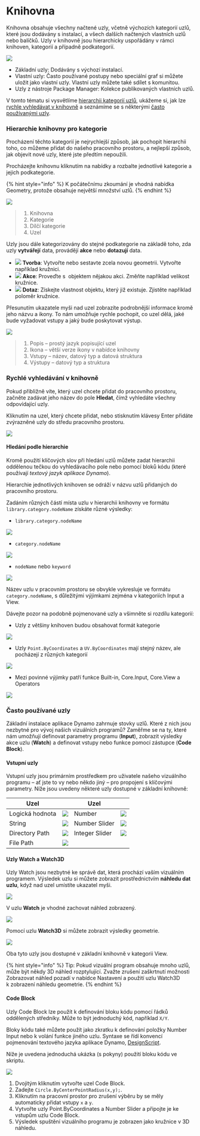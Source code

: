 # Knihovna

Knihovna obsahuje všechny načtené uzly, včetně výchozích kategorií uzlů, které jsou dodávány s instalací, a všech dalších načtených vlastních uzlů nebo balíčků. Uzly v knihovně jsou hierarchicky uspořádány v rámci knihoven, kategorií a případně podkategorií.

![](images/3-2/library-libraryUI.jpg)

* Základní uzly: Dodávány s výchozí instalací.
* Vlastní uzly: Často používané postupy nebo speciální graf si můžete uložit jako vlastní uzly. Vlastní uzly můžete také sdílet s komunitou.
* Uzly z nástroje Package Manager: Kolekce publikovaných vlastních uzlů.

V tomto tématu si vysvětlíme [hierarchii kategorií uzlů](3-3\_dynamo\_libraries.md#library-hierarchy-for-categories), ukážeme si, jak lze [rychle vyhledávat v knihovně](3-3\_dynamo\_libraries.md#quick-search-in-library) a seznámíme se s některými [často používanými uzly](3-3\_dynamo\_libraries.md#frequently-used-nodes).

### Hierarchie knihovny pro kategorie

Procházení těchto kategorií je nejrychlejší způsob, jak pochopit hierarchii toho, co můžeme přidat do našeho pracovního prostoru, a nejlepší způsob, jak objevit nové uzly, které jste předtím nepoužili.

Procházejte knihovnu kliknutím na nabídky a rozbalte jednotlivé kategorie a jejich podkategorie.

{% hint style="info" %} K počátečnímu zkoumání je vhodná nabídka Geometry, protože obsahuje největší množství uzlů. {% endhint %}

![](images/3-2/library-modifiedandresizelibrarycategories.jpg)

> 1. Knihovna
> 2. Kategorie
> 3. Dílčí kategorie
> 4. Uzel

Uzly jsou dále kategorizovány do stejné podkategorie na základě toho, zda uzly **vytvářejí** data, provádějí **akce** nebo **dotazují** data.

* ![](images/3-2/userinterface-create.jpg) **Tvorba**: Vytvořte nebo sestavte zcela novou geometrii. Vytvořte například kružnici.
* ![](images/3-2/userinterface-action.jpg) **Akce**: Proveďte s  objektem nějakou akci. Změňte například velikost kružnice.
* ![](images/3-2/userinterface-query.jpg) **Dotaz**: Získejte vlastnost objektu, který již existuje. Zjistěte například poloměr kružnice.

Přesunutím ukazatele myši nad uzel zobrazíte podrobnější informace kromě jeho názvu a ikony. To nám umožňuje rychle pochopit, co uzel dělá, jaké bude vyžadovat vstupy a jaký bude poskytovat výstup.

![](images/3-2/userinterface-nodedescription.jpg)

> 1. Popis – prostý jazyk popisující uzel
> 2. Ikona – větší verze ikony v nabídce knihovny
> 3. Vstupy – název, datový typ a datová struktura
> 4. Výstupy – datový typ a struktura

### Rychlé vyhledávání v knihovně

Pokud přibližně víte, který uzel chcete přidat do pracovního prostoru, začněte zadávat jeho název do pole **Hledat**, čímž vyhledáte všechny odpovídající uzly.

Kliknutím na uzel, který chcete přidat, nebo stisknutím klávesy Enter přidáte zvýrazněné uzly do středu pracovního prostoru.

![](images/3-2/userinterface-search.jpg)

#### Hledání podle hierarchie

Kromě použití klíčových slov při hledání uzlů můžete zadat hierarchii oddělenou tečkou do vyhledávacího pole nebo pomocí bloků kódu (které používají _textový jazyk aplikace Dynamo_).

Hierarchie jednotlivých knihoven se odráží v názvu uzlů přidaných do pracovního prostoru.

Zadáním různých částí místa uzlu v hierarchii knihovny ve formátu `library.category.nodeName` získáte různé výsledky:

* `library.category.nodeName`

![](<images/3-2/library-searchbyhierarchygeometrypointbycoordinates(1) (1).jpg>)

* `category.nodeName`

![](images/3-2/library-searchbyhierarchy2pointbycoordinates.jpg)

* `nodeName` nebo `keyword`

![](images/3-2/library-searchbyhierarchy3bycoordinates.jpg)

Název uzlu v pracovním prostoru se obvykle vykresluje ve formátu `category.nodeName`, s důležitými výjimkami zejména v kategoriích Input a View.

Dávejte pozor na podobně pojmenované uzly a všimněte si rozdílu kategorií:

* Uzly z většiny knihoven budou obsahovat formát kategorie

![](images/3-2/library-nodecategorydifferences1.jpg)

* Uzly `Point.ByCoordinates` a `UV.ByCoordinates` mají stejný název, ale pocházejí z různých kategorií

![](images/3-2/library-nodecategorydifferences2.jpg)

* Mezi povinné výjimky patří funkce Built-in, Core.Input, Core.View a Operators

![](images/3-2/library-nodecategorydifferences3.jpg)

### Často používané uzly

Základní instalace aplikace Dynamo zahrnuje stovky uzlů. Které z nich jsou nezbytné pro vývoj našich vizuálních programů? Zaměřme se na ty, které nám umožňují definovat parametry programu (**Input**), zobrazit výsledky akce uzlu (**Watch**) a definovat vstupy nebo funkce pomocí zástupce (**Code Block**).

#### Vstupní uzly

Vstupní uzly jsou primárním prostředkem pro uživatele našeho vizuálního programu – ať jste to vy nebo někdo jiný – pro propojení s klíčovými parametry. Níže jsou uvedeny některé uzly dostupné v základní knihovně:

| Uzel           |                                           | Uzel           |                                           |
| -------------- | ----------------------------------------- | -------------- | ----------------------------------------- |
| Logická hodnota        | ![](images/3-2/library-boolean.jpg)       | Number         | ![](images/3-2/library-number.jpg)        |
| String         | ![](images/3-2/library-string.jpg)        | Number Slider  | ![](images/3-2/library-numberslider.jpg)  |
| Directory Path | ![](images/3-2/library-directorypath.jpg) | Integer Slider | ![](images/3-2/library-integerslider.jpg) |
| File Path      | ![](images/3-2/library-filepath.jpg)      |                |                                           |

#### Uzly Watch a Watch3D

Uzly Watch jsou nezbytné ke správě dat, která prochází vaším vizuálním programem. Výsledek uzlu si můžete zobrazit prostřednictvím **náhledu dat uzlu**, když nad uzel umístíte ukazatel myši.

![](images/3-2/library-nodepreview.jpg)

V uzlu **Watch** je vhodné zachovat náhled zobrazený.

![](images/3-2/library-watchnode.jpg)

Pomocí uzlu **Watch3D** si můžete zobrazit výsledky geometrie.

![](images/3-2/library-watch3dnode.gif)

Oba tyto uzly jsou dostupné v základní knihovně v kategorii View.

{% hint style="info" %} Tip: Pokud vizuální program obsahuje mnoho uzlů, může být někdy 3D náhled rozptylující. Zvažte zrušení zaškrtnutí možnosti Zobrazovat náhled pozadí v nabídce Nastavení a použití uzlu Watch3D k zobrazení náhledu geometrie. {% endhint %}

#### Code Block

Uzly Code Block lze použít k definování bloku kódu pomocí řádků oddělených středníky. Může to být jednoduchý kód, například `X/Y`.

Bloky kódu také můžete použít jako zkratku k definování položky Number Input nebo k volání funkce jiného uzlu. Syntaxe se řídí konvencí pojmenování textového jazyka aplikace Dynamo, [DesignScript](../coding-in-dynamo/7\_code-blocks-and-design-script/7-2\_design-script-syntax.md).

Níže je uvedena jednoduchá ukázka (s pokyny) použití bloku kódu ve skriptu.

![](images/3-2/library-codeblockdemo.gif)

1. Dvojitým kliknutím vytvořte uzel Code Block.
2. Zadejte `Circle.ByCenterPointRadius(x,y);`.
3. Kliknutím na pracovní prostor pro zrušení výběru by se měly automaticky přidat vstupy `x` a `y`.
4. Vytvořte uzly Point.ByCoordinates a Number Slider a připojte je ke vstupům uzlu Code Block.
5. Výsledek spuštění vizuálního programu je zobrazen jako kružnice v 3D náhledu.
